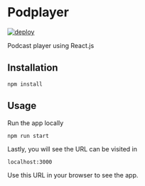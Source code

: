 # Podplayer

[![deploy](https://github.com/johnclaro/podplayer/actions/workflows/main.yml/badge.svg)](https://github.com/johnclaro/podplayer/actions/workflows/main.yml)

Podcast player using React.js

## Installation

```sh-session
npm install
```

## Usage

Run the app locally

```sh-session
npm run start
```

Lastly, you will see the URL can be visited in

```
localhost:3000
```

Use this URL in your browser to see the app.

